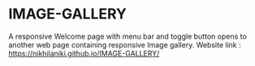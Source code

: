 # IMAGE-GALLERY
A  responsive Welcome page with menu bar and toggle button opens to another web page containing responsive Image gallery.
Website link : https://nikhilaniki.github.io/IMAGE-GALLERY/
